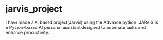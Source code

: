 # jarvis_project
I have made a AI based project(Jarvis) using the Advance python .JARVIS is a Python-based AI personal assistant designed to automate tasks and enhance productivity.

